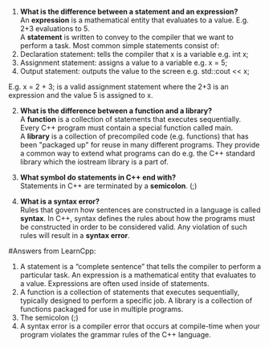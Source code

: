 1. **What is the difference between a statement and an expression?**  
An **expression** is a mathematical entity that evaluates to a value. E.g. 2+3 evaluations to 5.  
A **statement** is written to convey to the compiler that we want to perform a task. Most common simple statements consist of:
  1. Declaration statement: tells the compiler that x is a variable e.g. int x;
  2. Assignment statement: assigns a value to a variable e.g. x = 5;
  3. Output statement: outputs the value to the screen e.g. std::cout << x;      

  E.g. x = 2 + 3; is a valid assignment statement where the 2+3 is an expression and the value 5 is assigned to x.

2. **What is the difference between a function and a library?**  
A **function** is a collection of statements that executes sequentially. Every C++ program must contain a special function called main.  
A **library** is a collection of precompiled code (e.g. functions) that has been "packaged up" for reuse in many different programs. They provide a common way to extend what programs can do e.g. the C++ standard library which the iostream library is a part of.
3. **What symbol do statements in C++ end with?**  
Statements in C++ are terminated by a **semicolon**. (;)

4. **What is a syntax error?**  
Rules that govern how sentences are constructed in a language is called **syntax**. In C++, syntax defines the rules about how the programs must be constructed in order to be considered valid. Any violation of such rules will result in a **syntax error**.

#Answers from LearnCpp:
1. A statement is a “complete sentence” that tells the compiler to perform a particular task. An expression is a mathematical entity that evaluates to a value. Expressions are often used inside of statements.
2. A function is a collection of statements that executes sequentially, typically designed to perform a specific job. A library is a collection of functions packaged for use in multiple programs.
3. The semicolon (;)
4. A syntax error is a compiler error that occurs at compile-time when your program violates the grammar rules of the C++ language.
